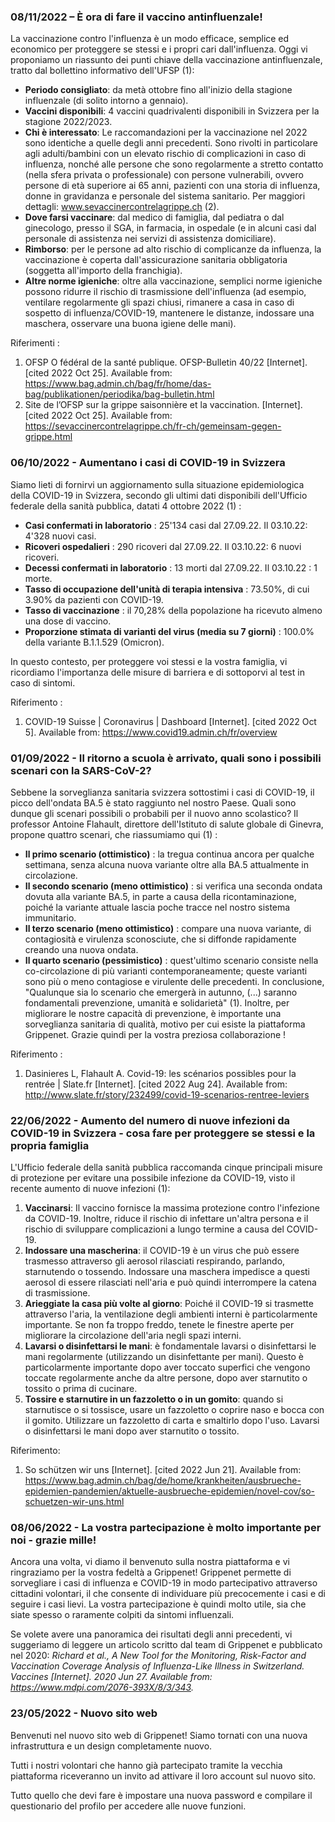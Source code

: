 ### 08/11/2022 – È ora di fare il vaccino antinfluenzale!

La vaccinazione contro l'influenza è un modo efficace, semplice ed economico per proteggere se stessi e i propri cari dall'influenza. Oggi vi proponiamo un riassunto dei punti chiave della vaccinazione antinfluenzale, tratto dal bollettino informativo dell'UFSP (1):

-	**Periodo consigliato**: da metà ottobre fino all'inizio della stagione influenzale (di solito intorno a gennaio).
-	**Vaccini disponibili**: 4 vaccini quadrivalenti disponibili in Svizzera per la stagione 2022/2023.
-	**Chi è interessato**: Le raccomandazioni per la vaccinazione nel 2022 sono identiche a quelle degli anni precedenti. Sono rivolti in particolare agli adulti/bambini con un elevato rischio di complicazioni in caso di influenza, nonché alle persone che sono regolarmente a stretto contatto (nella sfera privata o professionale) con persone vulnerabili, ovvero persone di età superiore ai 65 anni, pazienti con una storia di influenza, donne in gravidanza e personale del sistema sanitario. Per maggiori dettagli: www.sevaccinercontrelagrippe.ch (2).
-	**Dove farsi vaccinare**: dal medico di famiglia, dal pediatra o dal ginecologo, presso il SGA, in farmacia, in ospedale (e in alcuni casi dal personale di assistenza nei servizi di assistenza domiciliare).
-	**Rimborso**: per le persone ad alto rischio di complicanze da influenza, la vaccinazione è coperta dall'assicurazione sanitaria obbligatoria (soggetta all'importo della franchigia).
-	**Altre norme igieniche**: oltre alla vaccinazione, semplici norme igieniche possono ridurre il rischio di trasmissione dell'influenza (ad esempio, ventilare regolarmente gli spazi chiusi, rimanere a casa in caso di sospetto di influenza/COVID-19, mantenere le distanze, indossare una maschera, osservare una buona igiene delle mani).

Riferimenti :
1.	OFSP O fédéral de la santé publique. OFSP-Bulletin 40/22 [Internet]. [cited 2022 Oct 25]. Available from: https://www.bag.admin.ch/bag/fr/home/das-bag/publikationen/periodika/bag-bulletin.html
2.	Site de l’OFSP sur la grippe saisonnière et la vaccination. [Internet]. [cited 2022 Oct 25]. Available from: https://sevaccinercontrelagrippe.ch/fr-ch/gemeinsam-gegen-grippe.html

### 06/10/2022 - Aumentano i casi di COVID-19 in Svizzera

Siamo lieti di fornirvi un aggiornamento sulla situazione epidemiologica della COVID-19 in Svizzera, secondo gli ultimi dati disponibili dell'Ufficio federale della sanità pubblica, datati 4 ottobre 2022 (1) :

- **Casi confermati in laboratorio** : 25'134 casi dal 27.09.22. Il 03.10.22: 4'328 nuovi casi.
- **Ricoveri ospedalieri** : 290 ricoveri dal 27.09.22. Il 03.10.22: 6 nuovi ricoveri.
- **Decessi confermati in laboratorio** : 13 morti dal 27.09.22. Il 03.10.22 : 1 morte.
- **Tasso di occupazione dell'unità di terapia intensiva** : 73.50%, di cui 3.90% da pazienti con COVID-19.
- **Tasso di vaccinazione** : il 70,28% della popolazione ha ricevuto almeno una dose di vaccino.
- **Proporzione stimata di varianti del virus (media su 7 giorni)** : 100.0% della variante B.1.1.529 (Omicron).

In questo contesto, per proteggere voi stessi e la vostra famiglia, vi ricordiamo l'importanza delle misure di barriera e di sottoporvi al test in caso di sintomi.

Riferimento :
1. COVID-⁠19 Suisse | Coronavirus | Dashboard [Internet]. [cited 2022 Oct 5]. Available from: https://www.covid19.admin.ch/fr/overview

### 01/09/2022 - Il ritorno a scuola è arrivato, quali sono i possibili scenari con la SARS-CoV-2?

Sebbene la sorveglianza sanitaria svizzera sottostimi i casi di COVID-19, il picco dell'ondata BA.5 è stato raggiunto nel nostro Paese. Quali sono dunque gli scenari possibili o probabili per il nuovo anno scolastico? Il professor Antoine Flahault, direttore dell'Istituto di salute globale di Ginevra, propone quattro scenari, che riassumiamo qui (1) :
-	**Il primo scenario (ottimistico)** : la tregua continua ancora per qualche settimana, senza alcuna nuova variante oltre alla BA.5 attualmente in circolazione.
-	**Il secondo scenario (meno ottimistico)** : si verifica una seconda ondata dovuta alla variante BA.5, in parte a causa della ricontaminazione, poiché la variante attuale lascia poche tracce nel nostro sistema immunitario.
-	**Il terzo scenario (meno ottimistico)** : compare una nuova variante, di contagiosità e virulenza sconosciute, che si diffonde rapidamente creando una nuova ondata.
-	**Il quarto scenario (pessimistico)** : quest'ultimo scenario consiste nella co-circolazione di più varianti contemporaneamente; queste varianti sono più o meno contagiose e virulente delle precedenti.
In conclusione, "Qualunque sia lo scenario che emergerà in autunno, (...) saranno fondamentali prevenzione, umanità e solidarietà" (1). Inoltre, per migliorare le nostre capacità di prevenzione, è importante una sorveglianza sanitaria di qualità, motivo per cui esiste la piattaforma Grippenet. Grazie quindi per la vostra preziosa collaborazione !

Riferimento :
1.	Dasinieres L, Flahault A. Covid-19: les scénarios possibles pour la rentrée | Slate.fr [Internet]. [cited 2022 Aug 24]. Available from: http://www.slate.fr/story/232499/covid-19-scenarios-rentree-leviers

### 22/06/2022 - Aumento del numero di nuove infezioni da COVID-19 in Svizzera - cosa fare per proteggere se stessi e la propria famiglia

L'Ufficio federale della sanità pubblica raccomanda cinque principali misure di protezione per evitare una possibile infezione da COVID-19, visto il recente aumento di nuove infezioni (1):  
1.	**Vaccinarsi**: Il vaccino fornisce la massima protezione contro l'infezione da COVID-19. Inoltre, riduce il rischio di infettare un'altra persona e il rischio di sviluppare complicazioni a lungo termine a causa del COVID-19.    
2.	**Indossare una mascherina**: il COVID-19 è un virus che può essere trasmesso attraverso gli aerosol rilasciati respirando, parlando, starnutendo o tossendo. Indossare una maschera impedisce a questi aerosol di essere rilasciati nell'aria e può quindi interrompere la catena di trasmissione.  
3.	**Arieggiate la casa più volte al giorno**: Poiché il COVID-19 si trasmette attraverso l'aria, la ventilazione degli ambienti interni è particolarmente importante. Se non fa troppo freddo, tenete le finestre aperte per migliorare la circolazione dell'aria negli spazi interni.
4.	**Lavarsi o disinfettarsi le mani**: è fondamentale lavarsi o disinfettarsi le mani regolarmente (utilizzando un disinfettante per mani). Questo è particolarmente importante dopo aver toccato superfici che vengono toccate regolarmente anche da altre persone, dopo aver starnutito o tossito o prima di cucinare.
5.	**Tossire e starnutire in un fazzoletto o in un gomito**: quando si starnutisce o si tossisce, usare un fazzoletto o coprire naso e bocca con il gomito. Utilizzare un fazzoletto di carta e smaltirlo dopo l'uso. Lavarsi o disinfettarsi le mani dopo aver starnutito o tossito.

Riferimento:
1. 	So schützen wir uns [Internet]. [cited 2022 Jun 21]. Available from: https://www.bag.admin.ch/bag/de/home/krankheiten/ausbrueche-epidemien-pandemien/aktuelle-ausbrueche-epidemien/novel-cov/so-schuetzen-wir-uns.html

### 08/06/2022 - La vostra partecipazione è molto importante per noi - grazie mille!
Ancora una volta, vi diamo il benvenuto sulla nostra piattaforma e vi ringraziamo per la vostra fedeltà a Grippenet! Grippenet permette di sorvegliare i casi di influenza e COVID-19 in modo partecipativo attraverso cittadini volontari, il che consente di individuare più precocemente i casi e di seguire i casi lievi. La vostra partecipazione è quindi molto utile, sia che siate spesso o raramente colpiti da sintomi influenzali.

Se volete avere una panoramica dei risultati degli anni precedenti, vi suggeriamo di leggere un articolo scritto dal team di Grippenet e pubblicato nel 2020: *Richard et al., A New Tool for the Monitoring, Risk-Factor and Vaccination Coverage Analysis of Influenza-Like Illness in Switzerland. Vaccines [Internet]. 2020 Jun 27. Available from: https://www.mdpi.com/2076-393X/8/3/343.*

### 23/05/2022 - Nuovo sito web

Benvenuti nel nuovo sito web di Grippenet! Siamo tornati con una nuova infrastruttura e un design completamente nuovo.

Tutti i nostri volontari che hanno già partecipato tramite la vecchia piattaforma riceveranno un invito ad attivare il loro account sul nuovo sito.

Tutto quello che devi fare è impostare una nuova password e compilare il questionario del profilo per accedere alle nuove funzioni.
